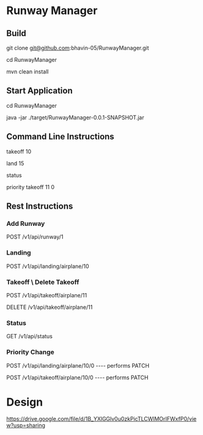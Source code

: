 # Runway Manager

## Build
git clone git@github.com:bhavin-05/RunwayManager.git

cd RunwayManager

mvn clean install

## Start Application
cd RunwayManager

java -jar ./target/RunwayManager-0.0.1-SNAPSHOT.jar

## Command Line Instructions
takeoff 10

land 15

status

priority takeoff 11 0

## Rest Instructions

### Add Runway
POST /v1/api/runway/1

### Landing
POST /v1/api/landing/airplane/10

### Takeoff \ Delete Takeoff
POST /v1/api/takeoff/airplane/11

DELETE /v1/api/takeoff/airplane/11


### Status
GET  /v1/api/status

### Priority Change
POST  /v1/api/landing/airplane/10/0     ---- performs PATCH

POST  /v1/api/takeoff/airplane/10/0		  ---- performs PATCH		



# Design
https://drive.google.com/file/d/1B_YXlGGlv0u0zkPicTLCWlMOrIFWxfP0/view?usp=sharing
